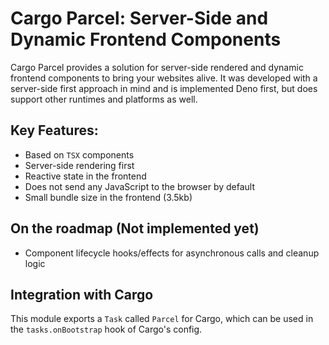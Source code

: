 # Cargo Parcel: Server-Side and Dynamic Frontend Components

Cargo Parcel provides a solution for server-side rendered and dynamic frontend
components to bring your websites alive. It was developed with a server-side
first approach in mind and is implemented Deno first, but does support other
runtimes and platforms as well.

## Key Features:

- Based on `TSX` components
- Server-side rendering first
- Reactive state in the frontend
- Does not send any JavaScript to the browser by default
- Small bundle size in the frontend (3.5kb)

## On the roadmap (Not implemented yet)

- Component lifecycle hooks/effects for asynchronous calls and cleanup logic

## Integration with Cargo

This module exports a `Task` called `Parcel` for Cargo, which can be used in the
`tasks.onBootstrap` hook of Cargo's config.
